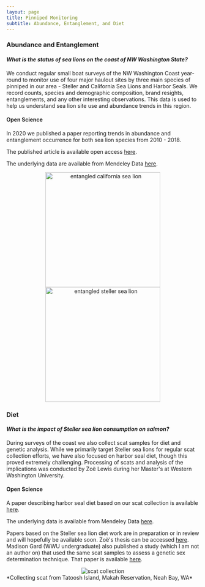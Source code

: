 ```yaml
---
layout: page
title: Pinniped Monitoring
subtitle: Abundance, Entanglement, and Diet
---
```



### Abundance and Entanglement

#### *What is the status of sea lions on the coast of NW Washington State?*

We conduct regular small boat surveys of the NW Washington Coast year-round to monitor use of four major haulout sites by three main species of pinniped in our area - Steller and California Sea Lions and Harbor Seals. We record counts, species and demographic composition, brand resights, entanglements, and any other interesting observations. This data is used to help us understand sea lion site use and abundance trends in this region. 

#### Open Science

In 2020 we published a paper reporting trends in abundance and entanglement occurrence for both sea lion species from 2010 - 2018. 

The published article is available open access [here](https://journals.plos.org/plosone/article?id=10.1371/journal.pone.0237178). 

The underlying data are available from Mendeley Data [here](https://data.mendeley.com/datasets/447sm2rwrk/1).

<center>
  <img src="https://lizallyn.github.io/assets/img/ent_zc.png" alt="entangled california sea lion" height = "300" />
  <img src="https://lizallyn.github.io/assets/img/ent_ej.png" alt="entangled steller sea lion" height = "300" />
</center>



### Diet

#### *What is the impact of Steller sea lion consumption on salmon?*

During surveys of the coast we also collect scat samples for diet and genetic analysis. While we primarily target Steller sea lions for regular scat collection efforts, we have also focused on harbor seal diet, though this proved extremely challenging. Processing of scats and analysis of the implications was conducted by Zoë Lewis during her Master's at Western Washington University. 

#### Open Science

A paper describing harbor seal diet based on our scat collection is available [here](https://bioone.org/journals/northwestern-naturalist/volume-104/issue-3/NWN22-17/FIRST-DIET-DESCRIPTION-OF-THE-HARBOR-SEAL-PHOCA-VITULINA-IN/10.1898/NWN22-17.short).

The underlying data is available from Mendeley Data [here](https://data.mendeley.com/datasets/mb5pjwzdc2/1).

Papers based on the Steller sea lion diet work are in preparation or in review and will hopefully be available soon. Zoë's thesis can be accessed [here](https://faculty.aceveda.wwu.edu/PDFs/theses/Lewis%20thesis.pdf).
Madison Gard (WWU undergraduate) also published a study (which I am not an author on) that used the same scat samples to assess a genetic sex determination technique. That paper is available [here](https://link.springer.com/article/10.1007/s12686-024-01358-2).


<center>
<img src="https://lizallyn.github.io/assets/img/scat.jpg" alt="scat collection" />
</center>
*Collecting scat from Tatoosh Island, Makah Reservation, Neah Bay, WA*

